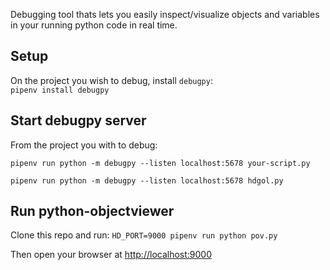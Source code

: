 Debugging tool thats lets you easily inspect/visualize objects and variables in your running python code in real time.



## Setup
On the project you wish to debug, install `debugpy`:  
`pipenv install debugpy`



## Start debugpy server
From the project you with to debug:
```
pipenv run python -m debugpy --listen localhost:5678 your-script.py
```


```
pipenv run python -m debugpy --listen localhost:5678 hdgol.py
```


## Run python-objectviewer
Clone this repo and run:
`HD_PORT=9000 pipenv run python pov.py`

Then open your browser at [http://localhost:9000](http://localhost:9000)